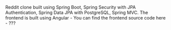 Reddit clone built using Spring Boot, Spring Security with JPA Authentication, Spring Data JPA with PostgreSQL, Spring MVC. The frontend is built using Angular - You can find the frontend source code here - ???